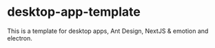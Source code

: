 # desktop-app-template

This is a template for desktop apps, Ant Design, NextJS &amp; emotion and electron.

